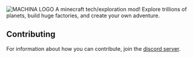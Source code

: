 ![MACHINA LOGO](https://i.imgur.com/ZKOJzTs.png)
 A minecraft tech/exploration mod! Explore trillions of planets, build huge factories, and create your own adventure. <br>
## Contributing
 For information about how you can contribute, join the [discord server](https://discord.com/invite/x9Mj63m4QG). <br>
